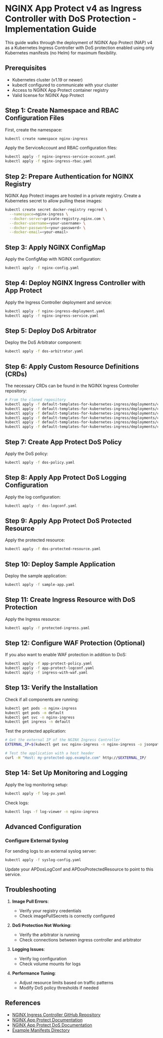 # NGINX App Protect v4 as Ingress Controller with DoS Protection - Implementation Guide

This guide walks through the deployment of NGINX App Protect (NAP) v4 as a Kubernetes Ingress Controller with DoS protection enabled using only Kubernetes manifests (no Helm) for maximum flexibility.

## Prerequisites

- Kubernetes cluster (v1.19 or newer)
- kubectl configured to communicate with your cluster
- Access to NGINX App Protect container registry
- Valid license for NGINX App Protect

## Step 1: Create Namespace and RBAC Configuration Files

First, create the namespace:

```bash
kubectl create namespace nginx-ingress
```

Apply the ServiceAccount and RBAC configuration files:

```bash
kubectl apply -f nginx-ingress-service-account.yaml
kubectl apply -f nginx-ingress-rbac.yaml
```

## Step 2: Prepare Authentication for NGINX Registry

NGINX App Protect images are hosted in a private registry. Create a Kubernetes secret to allow pulling these images:

```bash
kubectl create secret docker-registry regcred \
  --namespace=nginx-ingress \
  --docker-server=private-registry.nginx.com \
  --docker-username=<your-username> \
  --docker-password=<your-password> \
  --docker-email=<your-email>
```

## Step 3: Apply NGINX ConfigMap

Apply the ConfigMap with NGINX configuration:

```bash
kubectl apply -f nginx-config.yaml
```

## Step 4: Deploy NGINX Ingress Controller with App Protect

Apply the Ingress Controller deployment and service:

```bash
kubectl apply -f nginx-ingress-deployment.yaml
kubectl apply -f nginx-ingress-service.yaml
```

## Step 5: Deploy DoS Arbitrator

Deploy the DoS Arbitrator component:

```bash
kubectl apply -f dos-arbitrator.yaml
```

## Step 6: Apply Custom Resource Definitions (CRDs)

The necessary CRDs can be found in the NGINX Ingress Controller repository:

```bash
# From the cloned repository
kubectl apply -f default-templates-for-kubernetes-ingress/deployments/common/crds/appprotect.f5.com_aplogconfs.yaml
kubectl apply -f default-templates-for-kubernetes-ingress/deployments/common/crds/appprotect.f5.com_appolicies.yaml
kubectl apply -f default-templates-for-kubernetes-ingress/deployments/common/crds/appprotect.f5.com_apusersigs.yaml
kubectl apply -f default-templates-for-kubernetes-ingress/deployments/common/crds/appprotectdos.f5.com_apdoslogconfs.yaml
kubectl apply -f default-templates-for-kubernetes-ingress/deployments/common/crds/appprotectdos.f5.com_apdospolicies.yaml
kubectl apply -f default-templates-for-kubernetes-ingress/deployments/common/crds/appprotectdos.f5.com_dosprotectedresources.yaml
```

## Step 7: Create App Protect DoS Policy

Apply the DoS policy:

```bash
kubectl apply -f dos-policy.yaml
```

## Step 8: Apply App Protect DoS Logging Configuration

Apply the log configuration:

```bash
kubectl apply -f dos-logconf.yaml
```

## Step 9: Apply App Protect DoS Protected Resource

Apply the protected resource:

```bash
kubectl apply -f dos-protected-resource.yaml
```

## Step 10: Deploy Sample Application

Deploy the sample application:

```bash
kubectl apply -f sample-app.yaml
```

## Step 11: Create Ingress Resource with DoS Protection

Apply the Ingress resource:

```bash
kubectl apply -f protected-ingress.yaml
```

## Step 12: Configure WAF Protection (Optional)

If you also want to enable WAF protection in addition to DoS:

```bash
kubectl apply -f app-protect-policy.yaml
kubectl apply -f app-protect-logconf.yaml
kubectl apply -f ingress-with-waf.yaml
```

## Step 13: Verify the Installation

Check if all components are running:

```bash
kubectl get pods -n nginx-ingress
kubectl get pods -n default
kubectl get svc -n nginx-ingress
kubectl get ingress -n default
```

Test the protected application:

```bash
# Get the external IP of the NGINX Ingress Controller
EXTERNAL_IP=$(kubectl get svc nginx-ingress -n nginx-ingress -o jsonpath='{.status.loadBalancer.ingress[0].ip}')

# Test the application with a host header
curl -H "Host: my-protected-app.example.com" http://$EXTERNAL_IP/
```

## Step 14: Set Up Monitoring and Logging

Apply the log monitoring setup:

```bash
kubectl apply -f log-pv.yaml
```

Check logs:

```bash
kubectl logs -f log-viewer -n nginx-ingress
```

## Advanced Configuration

### Configure External Syslog

For sending logs to an external syslog server:

```bash
kubectl apply -f syslog-config.yaml
```

Update your APDosLogConf and APDosProtectedResource to point to this service.

## Troubleshooting

1. **Image Pull Errors**:

   - Verify your registry credentials
   - Check imagePullSecrets is correctly configured

2. **DoS Protection Not Working**:

   - Verify the arbitrator is running
   - Check connections between ingress controller and arbitrator

3. **Logging Issues**:

   - Verify log configuration
   - Check volume mounts for logs

4. **Performance Tuning**:
   - Adjust resource limits based on traffic patterns
   - Modify DoS policy thresholds if needed

## References

- [NGINX Ingress Controller GitHub Repository](https://github.com/nginxinc/kubernetes-ingress)
- [NGINX App Protect Documentation](https://docs.nginx.com/nginx-app-protect/)
- [NGINX App Protect DoS Documentation](https://docs.nginx.com/nginx-app-protect-dos/)
- [Example Manifests Directory](https://github.com/nginxinc/kubernetes-ingress/tree/main/examples/custom-resources/app-protect-dos)

